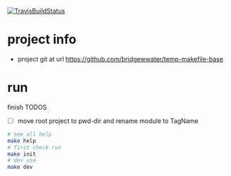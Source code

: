 [![TravisBuildStatus](https://api.travis-ci.org/bridgewwater/temp-makefile-base.svg?branch=master)](https://travis-ci.org/bridgewwater/temp-makefile-base)

# project info

- project git at url https://github.com/bridgewwater/temp-makefile-base

# run

finish TODOS

- [ ] move root project to pwd-dir and rename module to TagName

```sh
# see all help
make help
# first check run
make init
# dev use
make dev
```